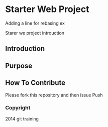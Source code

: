 # Starter Web Project

Adding a line for rebasing ex

Starer we project introuction

## Introduction

## Purpose

## How To Contribute

Please fork this repository and then issue Push

### Copyright

2014 git training
